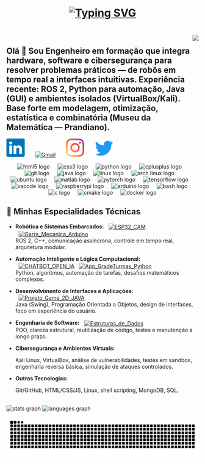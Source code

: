 <h1 align="center">
  <a href="https://git.io/typing-svg">
    <img
      src="https://readme-typing-svg.herokuapp.com/?font=Righteous&size=32&center=true&vCenter=true&width=700&height=80&duration=3500&color=58A6FF&lines=Ol%C3%A1%2C+sou+Miguel+Gengo;Engenheiro+da+Computa%C3%A7%C3%A3o;Backend+Developer;Rob%C3%B3tica+%E2%80%A2+ROS+2+%E2%80%A2+C%2B%2B;Java+%E2%80%A2+Python;Clean+Code+%26+Alta+Performance"
      alt="Typing SVG"
    />
  </a>
</h1>

<h3 align="left"></h3>

<br clear="both">

<img align="right" height="145" src="https://media4.giphy.com/media/v1.Y2lkPTc5MGI3NjExc3R2bjBuMnYyb2FlMDNvcHJ2YzE4M3JpeTh4cjN3azNheWJlZWg3ayZlcD12MV9pbnRlcm5hbF9naWZfYnlfaWQmY3Q9Zw/g2jj9VAIBluIreVNsb/giphy.gif"  />



<h2 align="left">Olá 👋 Sou Engenheiro em formação que integra hardware, software e cibersegurança para resolver problemas práticos — de robôs em tempo real a interfaces intuitivas. Experiência recente: ROS 2, Python para automação, Java (GUI) e ambientes isolados (VirtualBox/Kali). Base forte em modelagem, otimização, estatística e combinatória (Museu da Matemática — Prandiano).</h2>




<!--p align="center" style="max-width: 900px; margin: auto; font-size: 45px;"> 
Sempre tive o objetivo de me tornar um engenheiro completo, capaz de unir hardware, software, lógica aplicada e segurança para resolver problemas reais. Ao longo dos últimos anos, me especializei em transformar conceitos técnicos em soluções práticas — desde o controle de robôs em tempo real até o desenvolvimento de interfaces intuitivas, sistemas automatizados inteligentes e ambientes seguros de testes. Durante 2024/2025, trabalhei com arquiteturas distribuídas em ROS 2, desenvolvi algoritmos de automação com Python para desafios computacionais, criei interfaces gráficas em Java com foco em usabilidade e clareza de código, e aprofundei meus estudos em cibersegurança, realizando simulações em ambientes isolados com máquinas virtuais no VirtualBox e no Kali Linux. Em paralelo, cursei no Museu da Matemática — Prandiano, que me fizeram dominar a resolução de problemas matemáticos demandados pelo mercado — modelagem, otimização, análise estatística e raciocínio combinatório — e traduzi-los em algoritmos eficientes e soluções aplicáveis ao negócio. 
</p -->

[<img alt="LinkedIn" width="48" height="48" src="assets/icons/linkedin.svg" />][linkedin]
&nbsp;&nbsp;&nbsp;&nbsp;&nbsp;
[<img alt="Gmail" width="48" height="48" src="https://cdn.simpleicons.org/gmail/EA4335" />][gmail]
&nbsp;&nbsp;&nbsp;&nbsp;&nbsp;
[<img alt="Instagram" width="48" height="48" src="assets/icons/instagram.svg" />][instagram]
&nbsp;&nbsp;&nbsp;&nbsp;&nbsp;
[<img alt="Twitter/X" width="48" height="48" src="assets/icons/twitter.svg" />][twitter]


[linkedin]: https://www.linkedin.com/in/miguel-gengo-8157b72a1
[gmail]: mailto:miguelgengo28@gmail.com
[instagram]: https://instagram.com/_geng0_
[twitter]: https://twitter.com/_geng0_



<p align="center">
  <img src="https://cdn.jsdelivr.net/gh/devicons/devicon/icons/html5/html5-plain.svg" height="45" alt="html5 logo"  />
  <img width="12" />
  <img src="https://cdn.jsdelivr.net/gh/devicons/devicon/icons/css3/css3-plain.svg" height="45" alt="css3 logo"  />
  <img width="12" />
  <img src="https://cdn.jsdelivr.net/gh/devicons/devicon/icons/python/python-original.svg" height="45" alt="python logo"  />
  <img width="12" />
  <img src="https://cdn.jsdelivr.net/gh/devicons/devicon/icons/cplusplus/cplusplus-original.svg" height="45" alt="cplusplus logo"  />
  <img width="12" />
  <img src="https://cdn.jsdelivr.net/gh/devicons/devicon/icons/git/git-original.svg" height="45" alt="git logo"  />
  <img width="12" />
  <img src="https://cdn.jsdelivr.net/gh/devicons/devicon/icons/java/java-original.svg" height="45" alt="java logo"  />
  <img width="12" />
  <img src="https://cdn.jsdelivr.net/gh/devicons/devicon/icons/linux/linux-original.svg" height="45" alt="linux logo"  />
  <img width="12" />
  <img src="https://cdn.simpleicons.org/archlinux/1793D1" height="45" alt="arch linux logo" />
  <img width="12" />
  <img src="https://cdn.simpleicons.org/ubuntu/E95420" height="45" alt="ubuntu logo" />
  <img width="12" />
  <img src="https://cdn.jsdelivr.net/gh/devicons/devicon/icons/matlab/matlab-original.svg" height="45" alt="matlab logo"  />
  <img width="12" />
  <img src="https://cdn.jsdelivr.net/gh/devicons/devicon/icons/pytorch/pytorch-original.svg" height="45" alt="pytorch logo"  />
  <img width="12" />
  <img src="https://cdn.jsdelivr.net/gh/devicons/devicon/icons/tensorflow/tensorflow-original.svg" height="45" alt="tensorflow logo" />
  <img width="12" />
  <img src="https://cdn.jsdelivr.net/gh/devicons/devicon/icons/vscode/vscode-original.svg" height="45" alt="vscode logo"  />
  <img width="12" />
  <img src="https://cdn.jsdelivr.net/gh/devicons/devicon/icons/raspberrypi/raspberrypi-original.svg" height="45" alt="raspberrypi logo"  />
  <img width="12" />
  <img src="https://cdn.jsdelivr.net/gh/devicons/devicon/icons/arduino/arduino-original.svg" height="45" alt="arduino logo" />
  <img width="12" />
  <img src="https://cdn.simpleicons.org/gnubash/4EAA25" height="45" alt="bash logo"  />
  <img width="12" />
  <img src="https://cdn.simpleicons.org/c/A8B9CC" height="45" alt="c logo"  />
  <img width="12" />
  <img src="https://cdn.simpleicons.org/cmake/064F8C" height="45" alt="cmake logo"  />
  <img width="12" />
  <img src="https://cdn.simpleicons.org/docker/2496ED" height="45" alt="docker logo"  />
</p>


## 🧠 Minhas Especialidades Técnicas

- **Robótica e Sistemas Embarcados:**
  <a href="https://github.com/Gengo250/ESP32_CAM"><img alt="ESP32_CAM" height="26" style="vertical-align:middle; margin-left:8px;" src="https://img.shields.io/badge/ESP32_CAM-ED1C24?style=for-the-badge&logo=espressif&logoColor=white"/></a>
  <a href="https://github.com/Gengo250/Garra_Mecanica_Arduino"><img alt="Garra_Mecanica_Arduino" height="26" style="vertical-align:middle; margin-left:8px;" src="https://img.shields.io/badge/Garra_Mecanica_Arduino-00979D?style=for-the-badge&logo=arduino&logoColor=white"/></a>  
  ROS 2, C++, comunicação assíncrona, controle em tempo real, arquitetura modular.

- **Automação Inteligente e Lógica Computacional:**
  <a href="https://github.com/Gengo250/CHATBOT_OPEN_IA"><img alt="CHATBOT_OPEN_IA" height="26" style="vertical-align:middle; margin-left:8px;" src="https://img.shields.io/badge/CHATBOT_OPEN_IA-000?style=for-the-badge&logo=python&logoColor=white"/></a>
  <a href="https://github.com/Gengo250/App-GradeTurmas-Python"><img alt="App_GradeTurmas_Python" height="26" style="vertical-align:middle; margin-left:8px;" src="https://img.shields.io/badge/App_GradeTurmas_Python-0B7285?style=for-the-badge&logo=python&logoColor=white"/></a>  
  Python, algoritmos, automação de tarefas, desafios matemáticos complexos.


- **Desenvolvimento de Interfaces e Aplicações:**
  <a href="https://github.com/Gengo250/Projeto_Game_2d_JAVA"><img alt="Projeto_Game_2D_JAVA" height="26" style="vertical-align:middle; margin-left:8px;" src="https://img.shields.io/badge/Projeto_Game_2D_JAVA-B07219?style=for-the-badge&logo=java&logoColor=white"/></a>  
  Java (Swing), Programação Orientada a Objetos, design de interfaces, foco em experiência do usuário.

- **Engenharia de Software:**
  <a href="https://github.com/Gengo250/Projeto_1_ESTRUTURA_DE_DADOS"><img alt="Estruturas_de_Dados" height="26" style="vertical-align:middle; margin-left:8px;" src="https://img.shields.io/badge/Estruturas_de_Dados-2E7D32?style=for-the-badge&logo=c&logoColor=white"/></a>  
  POO, clareza estrutural, reutilização de código, testes e manutenção a longo prazo.

- **Cibersegurança e Ambientes Virtuais:**
  
  Kali Linux, VirtualBox, análise de vulnerabilidades, testes em sandbox, engenharia reversa básica, simulação de ataques controlados.

- **Outras Tecnologias:**
  
  Git/GitHub, HTML/CSS/JS, Linux, shell scripting, MongoDB, SQL.

  

<!-- Stats + Top Langs + Streak (centralizados, sem tabela) -->
<br clear="both">

<div align="left">
  <img src="https://github-readme-stats.vercel.app/api?username=Gengo250&hide_title=false&hide_rank=false&show_icons=true&include_all_commits=true&count_private=true&disable_animations=false&theme=material-palenight&locale=en&hide_border=true" height="500" alt="stats graph"  />
  <img src="https://github-readme-stats.vercel.app/api/top-langs?username=Gengo250&locale=pt-br&hide_title=false&layout=compact&card_width=320&langs_count=5&theme=material-palenight&hide_border=true" height="500" alt="languages graph"  />
</div>






<p align="center">
  <img src="https://raw.githubusercontent.com/Gengo250/Gengo250/output/snake.svg" alt="Snake animation" />
</p>
